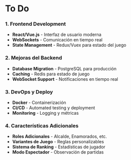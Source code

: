 # To Do


### 1. Frontend Development
- **React/Vue.js** - Interfaz de usuario moderna
- **WebSockets** - Comunicación en tiempo real
- **State Management** - Redux/Vuex para estado del juego

### 2. Mejoras del Backend
- **Database Migration** - PostgreSQL para producción
- **Caching** - Redis para estado de juego
- **WebSocket Support** - Notificaciones en tiempo real

### 3. DevOps y Deploy
- **Docker** - Containerización
- **CI/CD** - Automated testing y deployment
- **Monitoring** - Logging y métricas

### 4. Características Adicionales
- **Roles Adicionales** - Alcalde, Enamorados, etc.
- **Variantes de Juego** - Reglas personalizables
- **Sistema de Ranking** - Estadísticas de jugador
- **Modo Espectador** - Observación de partidas